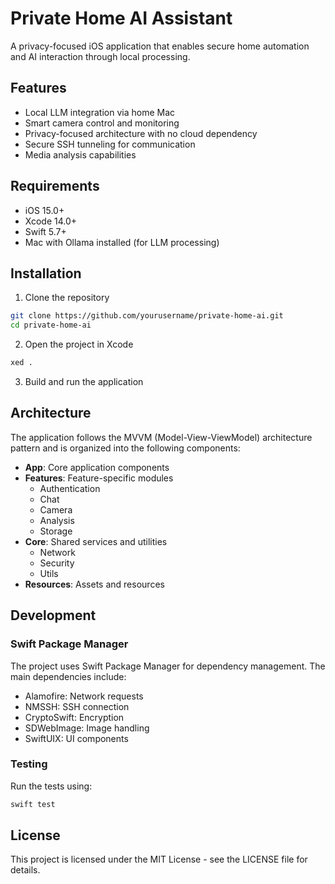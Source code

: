 # Private Home AI Assistant

A privacy-focused iOS application that enables secure home automation and AI interaction through local processing.

## Features

- Local LLM integration via home Mac
- Smart camera control and monitoring
- Privacy-focused architecture with no cloud dependency
- Secure SSH tunneling for communication
- Media analysis capabilities

## Requirements

- iOS 15.0+
- Xcode 14.0+
- Swift 5.7+
- Mac with Ollama installed (for LLM processing)

## Installation

1. Clone the repository
```bash
git clone https://github.com/yourusername/private-home-ai.git
cd private-home-ai
```

2. Open the project in Xcode
```bash
xed .
```

3. Build and run the application

## Architecture

The application follows the MVVM (Model-View-ViewModel) architecture pattern and is organized into the following components:

- **App**: Core application components
- **Features**: Feature-specific modules
  - Authentication
  - Chat
  - Camera
  - Analysis
  - Storage
- **Core**: Shared services and utilities
  - Network
  - Security
  - Utils
- **Resources**: Assets and resources

## Development

### Swift Package Manager

The project uses Swift Package Manager for dependency management. The main dependencies include:

- Alamofire: Network requests
- NMSSH: SSH connection
- CryptoSwift: Encryption
- SDWebImage: Image handling
- SwiftUIX: UI components

### Testing

Run the tests using:

```bash
swift test
```

## License

This project is licensed under the MIT License - see the LICENSE file for details. 